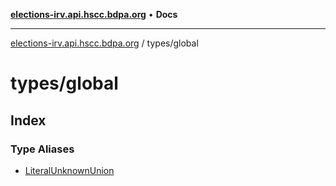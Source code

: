 [**elections-irv.api.hscc.bdpa.org**](../../README.md) • **Docs**

***

[elections-irv.api.hscc.bdpa.org](../../README.md) / types/global

# types/global

## Index

### Type Aliases

- [LiteralUnknownUnion](type-aliases/LiteralUnknownUnion.md)
